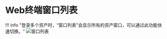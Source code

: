 # Web终端窗口列表

!!! info "登录多个资产时，“窗口列表”会显示所有的资产窗口，可以通过此功能快速切换。"
![窗口列表](../../img/user_terminal_web-terminal_window_list.jpg)
